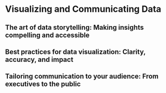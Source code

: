 # Visualizing and Communicating Data

## The art of data storytelling: Making insights compelling and accessible

## Best practices for data visualization: Clarity, accuracy, and impact

## Tailoring communication to your audience: From executives to the public
